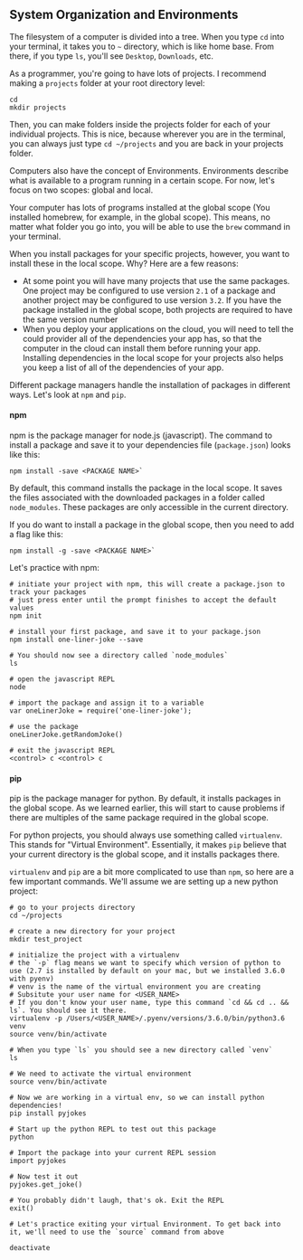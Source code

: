 ## System Organization and Environments
The filesystem of a computer is divided into a tree. When you type `cd` into your terminal, it takes you to `~` directory, which is like home base. From there, if you type `ls`, you'll see `Desktop`, `Downloads`, etc.

As a programmer, you're going to have lots of projects. I recommend making a `projects` folder at your root directory level:
```
cd
mkdir projects
```
Then, you can make folders inside the projects folder for each of your individual projects. This is nice, because wherever you are in the terminal, you can always just type `cd ~/projects` and you are back in your projects folder.

Computers also have the concept of Environments. Environments describe what is available to a program running in a certain scope. For now, let's focus on two scopes: global and local.

Your computer has lots of programs installed at the global scope (You installed homebrew, for example, in the global scope). This means, no matter what folder you go into, you will be able to use the `brew` command in your terminal.

When you install packages for your specific projects, however, you want to install these in the local scope. Why? Here are a few reasons:
* At some point you will have many projects that use the same packages. One project may be configured to use version `2.1` of a package and another project may be configured to use version `3.2`. If you have the package installed in the global scope, both projects are required to have the same version number
* When you deploy your applications on the cloud, you will need to tell the could provider all of the dependencies your app has, so that the computer in the cloud can install them before running your app. Installing dependencies in the local scope for your projects also helps you keep a list of all of the dependencies of your app.

Different package managers handle the installation of packages in different ways. Let's look at `npm` and `pip`.

#### npm
npm is the package manager for node.js (javascript). The command to install a package and save it to your dependencies file (`package.json`) looks like this:
```
npm install -save <PACKAGE NAME>`
```
By default, this command installs the package in the local scope. It saves the files associated with the downloaded packages in a folder called `node_modules`. These packages are only accessible in the current directory.

If you do want to install a package in the global scope, then you need to add a flag like this:
```
npm install -g -save <PACKAGE NAME>`
```

Let's practice with npm:
```
# initiate your project with npm, this will create a package.json to track your packages
# just press enter until the prompt finishes to accept the default values
npm init

# install your first package, and save it to your package.json
npm install one-liner-joke --save

# You should now see a directory called `node_modules`
ls

# open the javascript REPL
node

# import the package and assign it to a variable
var oneLinerJoke = require('one-liner-joke');

# use the package
oneLinerJoke.getRandomJoke()

# exit the javascript REPL
<control> c <control> c
```

#### pip
pip is the package manager for python. By default, it installs packages in the global scope. As we learned earlier, this will start to cause problems if there are multiples of the same package required in the global scope.

For python projects, you should always use something called `virtualenv`. This stands for "Virtual Environment". Essentially, it makes `pip` believe that your current directory is the global scope, and it installs packages there.

`virtualenv` and `pip` are a bit more complicated to use than `npm`, so here are a few important commands. We'll assume we are setting up a new python project:

```
# go to your projects directory
cd ~/projects

# create a new directory for your project
mkdir test_project

# initialize the project with a virtualenv
# the `-p` flag means we want to specify which version of python to use (2.7 is installed by default on your mac, but we installed 3.6.0 with pyenv)
# venv is the name of the virtual environment you are creating
# Subsitute your user name for <USER_NAME>
# If you don't know your user name, type this command `cd && cd .. && ls`. You should see it there.
virtualenv -p /Users/<USER_NAME>/.pyenv/versions/3.6.0/bin/python3.6 venv
source venv/bin/activate

# When you type `ls` you should see a new directory called `venv`
ls

# We need to activate the virtual environment
source venv/bin/activate

# Now we are working in a virtual env, so we can install python dependencies!
pip install pyjokes

# Start up the python REPL to test out this package
python

# Import the package into your current REPL session
import pyjokes

# Now test it out
pyjokes.get_joke()

# You probably didn't laugh, that's ok. Exit the REPL
exit()

# Let's practice exiting your virtual Environment. To get back into it, we'll need to use the `source` command from above

deactivate
```
